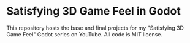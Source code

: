 # Satisfying 3D Game Feel in Godot
 This repository hosts the base and final projects for my "Satisfying 3D Game Feel" Godot series on YouTube. All code is MIT license.
